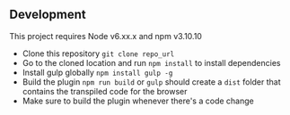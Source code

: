 ## Development

This project requires Node v6.xx.x and npm v3.10.10

 * Clone this repository
    ```git clone repo_url```
 * Go to the cloned location and run 
    `npm install` to install dependencies
 * Install gulp globally
    `npm install gulp -g`
 * Build the plugin
    `npm run build` or `gulp` should create a `dist` folder that contains the transpiled code for the browser
  * Make sure to build the plugin whenever there's a code change
  
